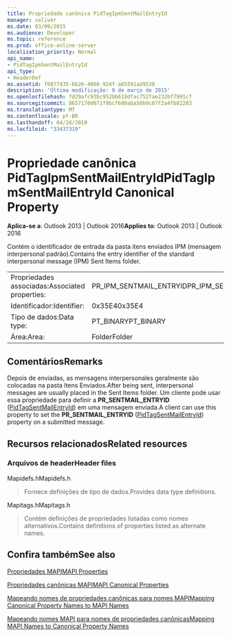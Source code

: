 ```yaml
---
title: Propriedade canônica PidTagIpmSentMailEntryId
manager: soliver
ms.date: 03/09/2015
ms.audience: Developer
ms.topic: reference
ms.prod: office-online-server
localization_priority: Normal
api_name:
- PidTagIpmSentMailEntryId
api_type:
- HeaderDef
ms.assetid: f6877435-6b26-4060-924f-a65591ad9538
description: 'Última modificação: 9 de março de 2015'
ms.openlocfilehash: fd29afc93bc952bb619dfac752fae232bf7991cf
ms.sourcegitcommit: 8657170d071f9bcf680aba50b9c07f2a4fb82283
ms.translationtype: MT
ms.contentlocale: pt-BR
ms.lasthandoff: 04/28/2019
ms.locfileid: "33437319"
---
```

# <a name="pidtagipmsentmailentryid-canonical-property"></a><span data-ttu-id="961b1-103">Propriedade canônica PidTagIpmSentMailEntryId</span><span class="sxs-lookup"><span data-stu-id="961b1-103">PidTagIpmSentMailEntryId Canonical Property</span></span>

  
  
<span data-ttu-id="961b1-104">**Aplica-se a**: Outlook 2013 | Outlook 2016</span><span class="sxs-lookup"><span data-stu-id="961b1-104">**Applies to**: Outlook 2013 | Outlook 2016</span></span> 
  
<span data-ttu-id="961b1-105">Contém o identificador de entrada da pasta itens enviados IPM (mensagem interpersonal padrão).</span><span class="sxs-lookup"><span data-stu-id="961b1-105">Contains the entry identifier of the standard interpersonal message (IPM) Sent Items folder.</span></span> 
  
|||
|:-----|:-----|
|<span data-ttu-id="961b1-106">Propriedades associadas:</span><span class="sxs-lookup"><span data-stu-id="961b1-106">Associated properties:</span></span>  <br/> |<span data-ttu-id="961b1-107">PR_IPM_SENTMAIL_ENTRYID</span><span class="sxs-lookup"><span data-stu-id="961b1-107">PR_IPM_SENTMAIL_ENTRYID</span></span>  <br/> |
|<span data-ttu-id="961b1-108">Identificador:</span><span class="sxs-lookup"><span data-stu-id="961b1-108">Identifier:</span></span>  <br/> |<span data-ttu-id="961b1-109">0x35E4</span><span class="sxs-lookup"><span data-stu-id="961b1-109">0x35E4</span></span>  <br/> |
|<span data-ttu-id="961b1-110">Tipo de dados:</span><span class="sxs-lookup"><span data-stu-id="961b1-110">Data type:</span></span>  <br/> |<span data-ttu-id="961b1-111">PT_BINARY</span><span class="sxs-lookup"><span data-stu-id="961b1-111">PT_BINARY</span></span>  <br/> |
|<span data-ttu-id="961b1-112">Área:</span><span class="sxs-lookup"><span data-stu-id="961b1-112">Area:</span></span>  <br/> |<span data-ttu-id="961b1-113">Folder</span><span class="sxs-lookup"><span data-stu-id="961b1-113">Folder</span></span>  <br/> |
   
## <a name="remarks"></a><span data-ttu-id="961b1-114">Comentários</span><span class="sxs-lookup"><span data-stu-id="961b1-114">Remarks</span></span>

<span data-ttu-id="961b1-115">Depois de enviadas, as mensagens interpersonales geralmente são colocadas na pasta Itens Enviados.</span><span class="sxs-lookup"><span data-stu-id="961b1-115">After being sent, interpersonal messages are usually placed in the Sent Items folder.</span></span> <span data-ttu-id="961b1-116">Um cliente pode usar essa propriedade para definir a **PR_SENTMAIL_ENTRYID** ([PidTagSentMailEntryId](pidtagsentmailentryid-canonical-property.md)) em uma mensagem enviada.</span><span class="sxs-lookup"><span data-stu-id="961b1-116">A client can use this property to set the **PR_SENTMAIL_ENTRYID** ([PidTagSentMailEntryId](pidtagsentmailentryid-canonical-property.md)) property on a submitted message.</span></span> 
  
## <a name="related-resources"></a><span data-ttu-id="961b1-117">Recursos relacionados</span><span class="sxs-lookup"><span data-stu-id="961b1-117">Related resources</span></span>

### <a name="header-files"></a><span data-ttu-id="961b1-118">Arquivos de header</span><span class="sxs-lookup"><span data-stu-id="961b1-118">Header files</span></span>

<span data-ttu-id="961b1-119">Mapidefs.h</span><span class="sxs-lookup"><span data-stu-id="961b1-119">Mapidefs.h</span></span>
  
> <span data-ttu-id="961b1-120">Fornece definições de tipo de dados.</span><span class="sxs-lookup"><span data-stu-id="961b1-120">Provides data type definitions.</span></span>
    
<span data-ttu-id="961b1-121">Mapitags.h</span><span class="sxs-lookup"><span data-stu-id="961b1-121">Mapitags.h</span></span>
  
> <span data-ttu-id="961b1-122">Contém definições de propriedades listadas como nomes alternativos.</span><span class="sxs-lookup"><span data-stu-id="961b1-122">Contains definitions of properties listed as alternate names.</span></span>
    
## <a name="see-also"></a><span data-ttu-id="961b1-123">Confira também</span><span class="sxs-lookup"><span data-stu-id="961b1-123">See also</span></span>



[<span data-ttu-id="961b1-124">Propriedades MAPI</span><span class="sxs-lookup"><span data-stu-id="961b1-124">MAPI Properties</span></span>](mapi-properties.md)
  
[<span data-ttu-id="961b1-125">Propriedades canônicas MAPI</span><span class="sxs-lookup"><span data-stu-id="961b1-125">MAPI Canonical Properties</span></span>](mapi-canonical-properties.md)
  
[<span data-ttu-id="961b1-126">Mapeando nomes de propriedades canônicas para nomes MAPI</span><span class="sxs-lookup"><span data-stu-id="961b1-126">Mapping Canonical Property Names to MAPI Names</span></span>](mapping-canonical-property-names-to-mapi-names.md)
  
[<span data-ttu-id="961b1-127">Mapeando nomes MAPI para nomes de propriedades canônicas</span><span class="sxs-lookup"><span data-stu-id="961b1-127">Mapping MAPI Names to Canonical Property Names</span></span>](mapping-mapi-names-to-canonical-property-names.md)

